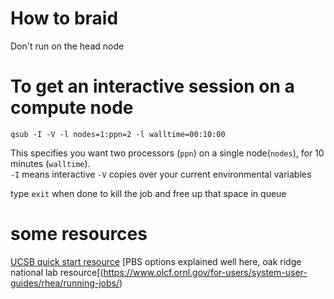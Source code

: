 # How to braid
Don't run on the head node

To get an interactive session on a compute node
======
`qsub -I -V -l nodes=1:ppn=2 -l walltime=00:10:00`

This specifies you want two processors (`ppn`) on a single node(`nodes`), for 10 minutes (`walltime`).  
`-I` means interactive
`-V` copies over your current environmental variables

type `exit` when done to kill the job and free up that space in queue

some resources
======
[UCSB quick start resource](http://csc.cnsi.ucsb.edu/sites/csc.cnsi.ucsb.edu/files/docs/csc_quickstart_0.pdf)
[PBS options explained well here, oak ridge national lab resource[(https://www.olcf.ornl.gov/for-users/system-user-guides/rhea/running-jobs/)


